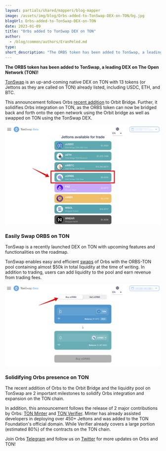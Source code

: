 ```yaml
---
layout: partials/shared/mappers/blog-mapper
image: /assets/img/blog/Orbs-added-to-TonSwap-DEX-on-TON/bg.jpg
blogUrl: Orbs-added-to-TonSwap-DEX-on-TON
date: 2023-01-09
title: "Orbs added to TonSwap DEX on TON"
author:
  - /blog/common/authors/EranPeled.md
type:
short_description: "The ORBS token has been added to TonSwap, a leading DEX on The Open Network (TON)! TonSwap is an up-and-coming native DEX on TON with 13 tokens (or Jettons as they are called on TON) already listed, including USDC, ETH, and BTC."
---
```


**The ORBS token has been added to TonSwap, a leading DEX on The Open Network (TON)!**

[TonSwap](https://tonswap.org/swap/tokens) is an up-and-coming native DEX on TON with 13 tokens (or Jettons as they are called on TON) already listed, including USDC, ETH, and BTC.

This announcement follows Orbs [recent addition](https://www.orbs.com/ORBS-available-on-Orbit-Bridge-and-Megaton-Finance-DEX/) to Orbit Bridge. Further, it solidifies Orbs integration on TON, as the ORBS token can now be bridged back and forth onto the open network using the Orbit bridge as well as swapped on TON using the TonSwap DEX.


![tokens](/assets/img/blog/Orbs-added-to-TonSwap-DEX-on-TON/image1.png)


### Easily Swap ORBS on TON

TonSwap is a recently launched DEX on TON with upcoming features and functionalities on the roadmap.

TonSwap enables easy and efficient [swaps](https://tonswap.org/swap/buy/EQAwr5lcbQcLKTAg_SQ-dpKWNQZpO1MGnrAs53bf1gkKTVHx) of Orbs with the ORBS-TON pool containing almost $50k in total liquidity at the time of writing. In addition to trading, users can add liquidity to the pool and earn revenue from trading fees.


![orbs](/assets/img/blog/Orbs-added-to-TonSwap-DEX-on-TON/image2.png)


### Solidifying Orbs presence on TON

The recent addition of Orbs to the Orbit Bridge and the liquidity pool on TonSwap are 2 important milestones to solidify Orbs integration and expansion on the TON chain. 

In addition, this announcement follows the release of 2 major contributions by Orbs: [TON Minter](https://www.orbs.com/Announcing-TON-Minter-by-Orbs/) and [TON Verifier](https://www.orbs.com/Announcing-TON-Verifier-by-Orbs/). Minter has already assisted developers in deploying over 450+ Jettons and was added to the TON Foundation's official domain. While Verifier already covers a large portion (estimated 80%) of the contracts on the TON chain.

Join Orbs [Telegram](https://t.me/OrbsNetwork) and follow us on [Twitter](https://twitter.com/orbs_network) for more updates on Orbs and TON!


